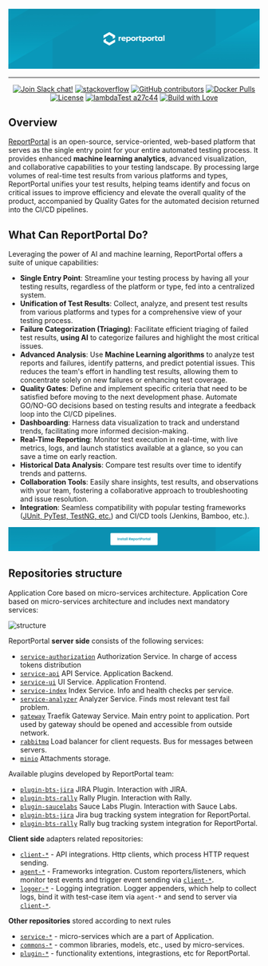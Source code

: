 <p align="center">
  <a href="https://reportportal.io" target="blank"><img src="https://raw.githubusercontent.com/reportportal/.github/profile/profile/assets/github_header.jpg" alt="ReportPortal"></a>
</p>

---

<p align="center">
  <a href="https://slack.epmrpp.reportportal.io" target="blank"><img src="https://img.shields.io/badge/slack-join-brightgreen.svg" alt="Join Slack chat!"></a>
  <a href="http://stackoverflow.com/questions/tagged/reportportal" target="blank"><img src="https://img.shields.io/badge/reportportal-stackoverflow-orange.svg?style=flat" alt="stackoverflow"></a>
  <a href="https://reportportal.io/community" target="blank"><img src="https://img.shields.io/badge/contributors-102-blue.svg" alt="GitHub contributors"></a>
  <a href="https://hub.docker.com/u/reportportal/" target="blank"><img src="https://img.shields.io/docker/pulls/reportportal/service-api.svg?maxAge=25920" alt="Docker Pulls"></a>
  <a href="https://www.apache.org/licenses/LICENSE-2.0" target="blank"><img src="https://img.shields.io/badge/license-Apache-brightgreen.svg" alt="License"></a>
  <a href="https://www.lambdatest.com/" target="blank"><img src="https://img.shields.io/badge/Tested%20on-LambdaTest-blue" alt="lambdaTest a27c44"></a>
  <a href="http://reportportal.io?style=flat" target="blank"><img src="https://img.shields.io/badge/build%20with-❤%EF%B8%8F%E2%80%8D-lightgrey.svg" alt="Build with Love"></a>
</p>

## Overview

[ReportPortal]([url](http://reportportal.io/)) is an open-source, service-oriented, web-based platform that serves as the single entry point for your entire automated testing process. It provides enhanced **machine learning analytics**, advanced visualization, and collaborative capabilities to your testing landscape. By processing large volumes of real-time test results from various platforms and types, ReportPortal unifies your test results, helping teams identify and focus on critical issues to improve efficiency and elevate the overall quality of the product, accompanied by Quality Gates for the automated decision returned into the CI/CD pipelines.

## What Can ReportPortal Do?

Leveraging the power of AI and machine learning, ReportPortal offers a suite of unique capabilities:
- **Single Entry Point**: Streamline your testing process by having all your testing results, regardless of the platform or type, fed into a centralized system.
- **Unification of Test Results**: Collect, analyze, and present test results from various platforms and types for a comprehensive view of your testing process.
- **Failure Categorization (Triaging)**: Facilitate efficient triaging of failed test results, **using AI** to categorize failures and highlight the most critical issues.
- **Advanced Analysis**: Use **Machine Learning algorithms** to analyze test reports and failures, identify patterns, and predict potential issues. This reduces the team's effort in handling test results, allowing them to concentrate solely on new failures or enhancing test coverage.
- **Quality Gates**: Define and implement specific criteria that need to be satisfied before moving to the next development phase. Automate GO/NO-GO decisions based on testing results and integrate a feedback loop into the CI/CD pipelines.
- **Dashboarding**: Harness data visualization to track and understand trends, facilitating more informed decision-making.
- **Real-Time Reporting**: Monitor test execution in real-time, with live metrics, logs, and launch statistics available at a glance, so you can save a time on early reaction.
- **Historical Data Analysis**: Compare test results over time to identify trends and patterns.
- **Collaboration Tools**: Easily share insights, test results, and observations with your team, fostering a collaborative approach to troubleshooting and issue resolution.
- **Integration**: Seamless compatibility with popular testing frameworks ([JUnit, PyTest, TestNG, etc.]([url](https://github.com/reportportal?q=agent-&type=all&language=&sort=))) and CI/CD tools (Jenkins, Bamboo, etc.).


<p align="center">
  <a href="https://reportportal.io/installation" target="blank"><img src="https://raw.githubusercontent.com/reportportal/.github/profile/profile/assets/install_banner.png" alt="Install ReportPortal"></a>
</p>

## Repositories structure

Application Core based on micro-services architecture.
Application Core based on micro-services architecture and includes next mandatory services:

![structure](https://raw.githubusercontent.com/reportportal/reportportal/master/public/rp_repo_structure.png)

ReportPortal **server side** consists of the following services:

* [`service-authorization`](https://github.com/reportportal/service-authorization) Authorization Service. In charge of access tokens distribution
* [`service-api`](https://github.com/reportportal/service-api) API Service. Application Backend.
* [`service-ui`](https://github.com/reportportal/service-ui) UI Service. Application Frontend.
* [`service-index`](https://github.com/reportportal/service-index) Index Service. Info and health checks per service.
* [`service-analyzer`](https://github.com/reportportal/service-auto-analyzer) Analyzer Service. Finds most relevant test fail problem.
* [`gateway`](https://github.com/containous/traefik) Traefik Gateway Service. Main entry point to application. Port used by gateway should be opened and accessible from outside network.
* [`rabbitmq`](https://github.com/rabbitmq) Load balancer for client requests. Bus for messages between servers.
* [`minio`](https://github.com/minio/minio) Attachments storage.

Available plugins developed by ReportPortal team:

* [`plugin-bts-jira`](https://github.com/reportportal/plugin-bts-jira) JIRA Plugin. Interaction with JIRA.
* [`plugin-bts-rally`](https://github.com/reportportal/plugin-bts-rally) Rally Plugin. Interaction with Rally.
* [`plugin-saucelabs`](https://github.com/reportportal/plugin-saucelabs) Sauce Labs Plugin. Interaction with Sauce Labs.
* [`plugin-bts-jira`](https://github.com/reportportal/plugin-bts-jira) Jira bug tracking system integration for ReportPortal.
* [`plugin-bts-rally`](https://github.com/reportportal/plugin-bts-rally)  Rally bug tracking system integration for ReportPortal.

**Client side** adapters related repositories:

* [`client-*`](https://github.com/reportportal?utf8=%E2%9C%93&q=client-) - API integrations. Http clients, which process HTTP request sending.
* [`agent-*`](https://github.com/reportportal?utf8=%E2%9C%93&q=agent-) - Frameworks integration. Custom reporters/listeners, which monitor test events and trigger event sending via [`client-*`](https://github.com/reportportal?utf8=%E2%9C%93&q=client-).
* [`logger-*`](https://github.com/reportportal?utf8=%E2%9C%93&q=logger-) - Logging integration. Logger appenders, which help to collect logs, bind it with test-case item via `agent-*` and send to server via [`client-*`](https://github.com/reportportal?utf8=%E2%9C%93&q=client-).

**Other repositories** stored according to next rules
* [`service-*`](https://github.com/reportportal?utf8=%E2%9C%93&q=service-) - micro-services which are a part of Application.
* [`commons-*`](https://github.com/reportportal?utf8=%E2%9C%93&q=commons-) - common libraries, models, etc., used by micro-services.
* [`plugin-*`](https://github.com/reportportal?utf8=%E2%9C%93&q=plugin-) - functionality extentions, integrastions, etc for ReportPortal.
